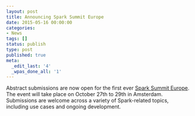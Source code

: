 ```yaml
---
layout: post
title: Announcing Spark Summit Europe
date: 2015-05-16 00:00:00
categories:
- News
tags: []
status: publish
type: post
published: true
meta:
  _edit_last: '4'
  _wpas_done_all: '1'
---
```


Abstract submissions are now open for the first ever <a href="https://www.prevalentdesignevents.com/sparksummit2015/europe/speaker/">Spark Summit Europe</a>. The event will take place on October 27th to 29th in Amsterdam. Submissions are welcome across a variety of Spark-related topics, including use cases and ongoing development.

